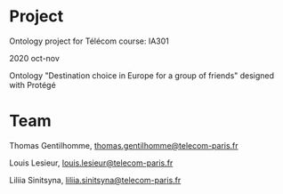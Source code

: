 # Project

Ontology project for Télécom course: IA301

2020 oct-nov

Ontology "Destination choice in Europe for a group of friends" designed with Protégé

# Team

Thomas Gentilhomme, thomas.gentilhomme@telecom-paris.fr

Louis Lesieur, louis.lesieur@telecom-paris.fr

Liliia Sinitsyna, liliia.sinitsyna@telecom-paris.fr

